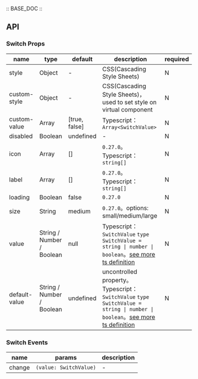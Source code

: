 :: BASE_DOC ::

## API

### Switch Props

name | type | default | description | required
-- | -- | -- | -- | --
style | Object | - | CSS(Cascading Style Sheets) | N
custom-style | Object | - | CSS(Cascading Style Sheets)，used to set style on virtual component | N
custom-value | Array | [true, false] | Typescript：`Array<SwitchValue>` | N
disabled | Boolean | undefined | \- | N
icon | Array | [] | `0.27.0`。Typescript：`string[]` | N
label | Array | [] | `0.27.0`。Typescript：`string[]` | N
loading | Boolean | false | `0.27.0` | N
size | String | medium | `0.27.0`。options: small/medium/large | N
value | String / Number / Boolean | null | Typescript：`SwitchValue` `type SwitchValue = string \| number \| boolean`。[see more ts definition](https://github.com/Tencent/tdesign-miniprogram/tree/develop/packages/components/switch/type.ts) | N
default-value | String / Number / Boolean | undefined | uncontrolled property。Typescript：`SwitchValue` `type SwitchValue = string \| number \| boolean`。[see more ts definition](https://github.com/Tencent/tdesign-miniprogram/tree/develop/packages/components/switch/type.ts) | N

### Switch Events

name | params | description
-- | -- | --
change | `(value: SwitchValue)` | \-
